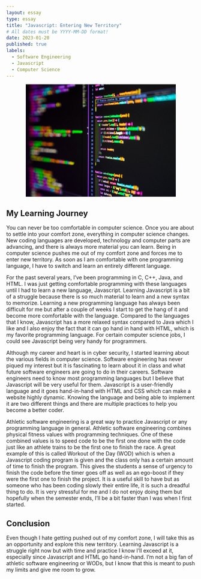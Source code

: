 ```yaml
---
layout: essay
type: essay
title: "Javascript: Entering New Territory"
# All dates must be YYYY-MM-DD format!
date: 2023-01-20
published: true
labels:
  - Software Engineering
  - Javascript
  - Computer Science
---
```



<p align="center">
  <img width="400" height="300" src="../img/js.jpg">
</p>

## My Learning Journey

You can never be too comfortable in computer science. Once you are about to settle into your comfort zone, everything in computer science changes. New coding languages are developed, technology and computer parts are advancing, and there is always more material you can learn. Being in computer science pushes me out of my comfort zone and forces me to enter new territory. As soon as I am comfortable with one programming language, I have to switch and learn an entirely different language. 

For the past several years, I’ve been programming in C, C++, Java, and HTML. I was just getting comfortable programming with these languages until I had to learn a new language, Javascript. Learning Javascript is a bit of a struggle because there is so much material to learn and a new syntax to memorize. Learning a new programming language has always been difficult for me but after a couple of weeks I start to get the hang of it and become more comfortable with the language. Compared to the languages that I know, Javascript has a more relaxed syntax compared to Java which I like and I also enjoy the fact that it can go hand in hand with HTML, which is my favorite programming language. For certain computer science jobs, I could see Javascript being very handy for programmers.

Although my career and heart is in cyber security, I started learning about the various fields in computer science. Software engineering has never piqued my interest but it is fascinating to learn about it in class and what future software engineers are going to do in their careers. Software engineers need to know most programming languages but I believe that Javascript will be very useful for them. Javascript is a user-friendly language and it goes hand-in-hand with HTML and CSS which can make a website highly dynamic. Knowing the language and being able to implement it are two different things and there are multiple practices to help you become a better coder. 

Athletic software engineering is a great way to practice Javascript or any programming language in general. Athletic software engineering combines physical fitness values with programming techniques. One of these combined values is to speed code to be the first one done with the code just like an athlete trains to be the first one to finish the race. A great example of this is called Workout of the Day (WOD) which is when a Javascript coding program is given and the class only has a certain amount of time to finish the program. This gives the students a sense of urgency to finish the code before the timer goes off as well as an ego-boost if they were the first one to finish the project. It is a useful skill to have but as someone who has been coding slowly their entire life, it is such a dreadful thing to do. It is very stressful for me and I do not enjoy doing them but hopefully when the semester ends, I’ll be a bit faster than I was when I first started. 

## Conclusion
Even though I hate getting pushed out of my comfort zone, I will take this as an opportunity and explore this new territory. Learning Javascript is a struggle right now but with time and practice I know I’ll exceed at it, especially since Javascript and HTML go hand-in-hand. I’m not a big fan of athletic software engineering or WODs, but I know that this is meant to push my limits and give me room to grow. 
